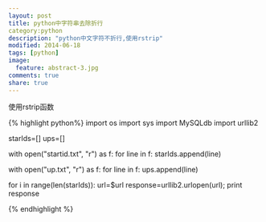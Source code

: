 ```yaml
---
layout: post
title: python中字符串去除折行
category:python
description: "python中文字符不折行,使用rstrip"
modified: 2014-06-18
tags: [python]
image:
  feature: abstract-3.jpg
comments: true
share: true
---
```

使用rstrip函数

{% highlight python%}
import os
import sys
import MySQLdb
import urllib2                                                                                                                          
 
starIds=[]
ups=[]
 
with open("startid.txt", "r") as f:
     for line in f:
          starIds.append(line)
 
with open("up.txt", "r") as f:
     for line in f:
          ups.append(line)
 
for i in range(len(starIds)):
    url=$url
    response=urllib2.urlopen(url);
    print response

{% endhighlight %}
